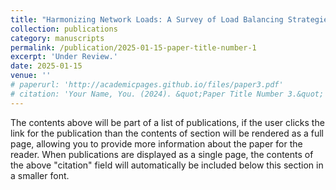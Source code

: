 ```yaml
---
title: "Harmonizing Network Loads: A Survey of Load Balancing Strategies and Machine Learning Integration"
collection: publications
category: manuscripts
permalink: /publication/2025-01-15-paper-title-number-1
excerpt: 'Under Review.'
date: 2025-01-15
venue: ''
# paperurl: 'http://academicpages.github.io/files/paper3.pdf'
# citation: 'Your Name, You. (2024). &quot;Paper Title Number 3.&quot; <i>GitHub Journal of Bugs</i>. 1(3).'
---
```


The contents above will be part of a list of publications, if the user clicks the link for the publication than the contents of section will be rendered as a full page, allowing you to provide more information about the paper for the reader. When publications are displayed as a single page, the contents of the above "citation" field will automatically be included below this section in a smaller font.
